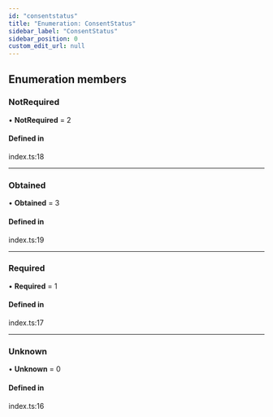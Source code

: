```yaml
---
id: "consentstatus"
title: "Enumeration: ConsentStatus"
sidebar_label: "ConsentStatus"
sidebar_position: 0
custom_edit_url: null
---
```


## Enumeration members

### NotRequired

• **NotRequired** = 2

#### Defined in

index.ts:18

___

### Obtained

• **Obtained** = 3

#### Defined in

index.ts:19

___

### Required

• **Required** = 1

#### Defined in

index.ts:17

___

### Unknown

• **Unknown** = 0

#### Defined in

index.ts:16
